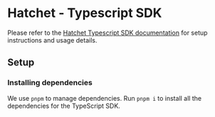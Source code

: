 # Hatchet - Typescript SDK

Please refer to the [Hatchet Typescript SDK documentation](https://docs.hatchet.run) for setup instructions and usage details.

## Setup

### Installing dependencies

We use `pnpm` to manage dependencies. Run `pnpm i` to install all the dependencies for the TypeScript SDK.
